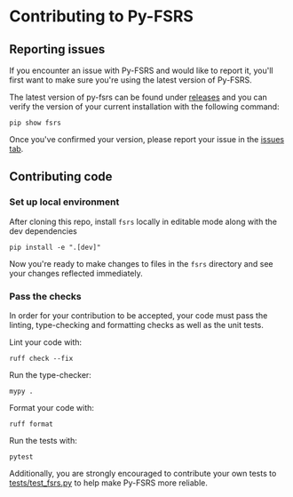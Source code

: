 # Contributing to Py-FSRS

## Reporting issues

If you encounter an issue with Py-FSRS and would like to report it, you'll first want to make sure you're using the latest version of Py-FSRS.

The latest version of py-fsrs can be found under [releases](https://github.com/open-spaced-repetition/py-fsrs/releases) and you can verify the version of your current installation with the following command:
```
pip show fsrs
```

Once you've confirmed your version, please report your issue in the [issues tab](https://github.com/open-spaced-repetition/py-fsrs/issues).

## Contributing code

### Set up local environment

After cloning this repo, install `fsrs` locally in editable mode along with the dev dependencies
```
pip install -e ".[dev]"
```

Now you're ready to make changes to files in the `fsrs` directory and see your changes reflected immediately.

### Pass the checks

In order for your contribution to be accepted, your code must pass the linting, type-checking and formatting checks as well as the unit tests.

Lint your code with:
```
ruff check --fix
```

Run the type-checker:
```
mypy .
```

Format your code with:
```
ruff format
```

Run the tests with:
```
pytest
```

Additionally, you are strongly encouraged to contribute your own tests to [tests/test_fsrs.py](tests/test_fsrs.py) to help make Py-FSRS more reliable.